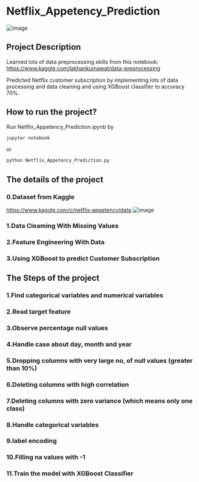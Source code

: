 # Netflix_Appetency_Prediction
![image](https://user-images.githubusercontent.com/76461262/158663243-5a9ceae5-ff22-4d9a-ab45-002522bfa4df.png)
## Project Description
Learned lots of data preprocessing skills from this notebook: https://www.kaggle.com/lakhankumawat/data-preprocessing

Predicted Netflix customer subscription by implementing lots of data processing and data cleaning and using XGBoost classifier to accuracy 70%.
## How to run the project?

Run Netflix_Appetency_Prediction.ipynb by
```sh
jupyter notebook
```
or 
```sh
python Netflix_Appetency_Prediction.py
```

## The details of the project
### 0.Dataset from Kaggle 
https://www.kaggle.com/c/netflix-appetency/data
![image](https://user-images.githubusercontent.com/76461262/158662108-efd56380-c602-4386-934d-123c8430b970.png)

### 1.Data Cleaming With Missing Values


### 2.Feature Engineering With Data


### 3.Using XGBoost to predict Customer Subscription

## The Steps of the project
### 1.Find categorical variables and numerical variables

### 2.Read target feature

### 3.Observe percentage null values

### 4.Handle case about day, month and year

### 5.Dropping columns with very large no, of null values (greater than 10%)

### 6.Deleting columns with high correlation

### 7.Deleting columns with zero variance (which means only one class)

### 8.Handle categorical variables

### 9.label encoding

### 10.Filling na values with -1

### 11.Train the model with XGBoost Classifier
